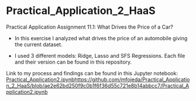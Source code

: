# Practical_Application_2_HaaS
Practical Application Assignment 11.1: What Drives the Price of a Car?

- In this exercise I analyzed what drives the price of an automobile giving the current dataset.

- I used 3 different models: Ridge, Lasso and SFS Regressions. Each file and their version can be found in this repository. 

Link to my process and findings can be found in this Jupyter notebook: [Practical_Application2.ipynb](https://github.com/mfojeda/Practical_Application_2_HaaS/blob/ae2e62bd250f9c0b1f6f36d55c721e8b14abbcc7/Practical_Application2.ipynb)https://github.com/mfojeda/Practical_Application_2_HaaS/blob/ae2e62bd250f9c0b1f6f36d55c721e8b14abbcc7/Practical_Application2.ipynb
